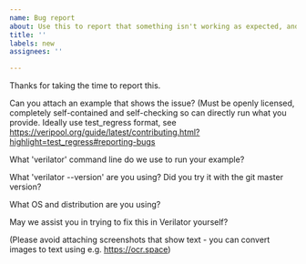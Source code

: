 ```yaml
---
name: Bug report
about: Use this to report that something isn't working as expected, and it isn't "Unsupported." (Note our contributor agreement at https://github.com/verilator/verilator/blob/master/docs/CONTRIBUTING.rst)
title: ''
labels: new
assignees: ''

---
```


Thanks for taking the time to report this.

Can you attach an example that shows the issue?  (Must be openly licensed, completely self-contained and self-checking so can directly run what you provide. Ideally use test_regress format, see https://veripool.org/guide/latest/contributing.html?highlight=test_regress#reporting-bugs

What 'verilator' command line do we use to run your example?

What 'verilator --version' are you using?  Did you try it with the git master version?

What OS and distribution are you using?

May we assist you in trying to fix this in Verilator yourself?

(Please avoid attaching screenshots that show text - you can convert images to text using e.g. https://ocr.space)
